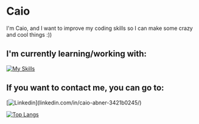 # Caio
I'm Caio, and I want to improve my coding skills so I can make some crazy and cool things :))

##  I'm currently learning/working with:
[![My Skills](https://skillicons.dev/icons?i=java,lua,py,css,html,js,ps,ai)](https://skillicons.dev)

##  If you want to contact me, you can go to:
[![Linkedin](https://skillicons.dev/icons?i=linkedin,)](linkedin.com/in/caio-abner-3421b0245/)

[![Top Langs](https://github-readme-stats.vercel.app/api/top-langs/?username=CaioaPy&layout=compact&theme=date_night)](https://github.com/anuraghazra/github-readme-stats)
